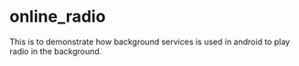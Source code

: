 # online_radio
This is to demonstrate how background services is used in android to play radio in the background.
